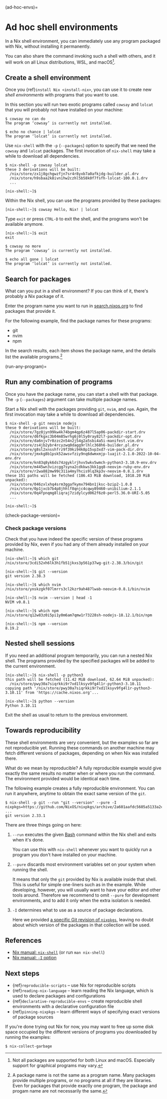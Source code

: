 (ad-hoc-envs)=

# Ad hoc shell environments

In a Nix shell environment, you can immediately use any program packaged with Nix, without installing it permanently.

You can also share the command invoking such a shell with others, and it will work on all Linux distributions, WSL, and macOS[^1].

[^1]: Not all packages are supported for both Linux and macOS. Especially support for graphical programs may vary.

## Create a shell environment

Once you {ref}`install Nix <install-nix>`, you can use it to create new *shell environments* with programs that you want to use.

In this section you will run two exotic programs called `cowsay` and `lolcat` that you will probably not have installed on your machine:

```shell-session
$ cowsay no can do
The program ‘cowsay’ is currently not installed.

$ echo no chance | lolcat
The program ‘lolcat’ is currently not installed.
```

Use `nix-shell` with the `-p` (`--packages`) option to specify that we need the `cowsay` and `lolcat` packages.
The first invocation of `nix-shell` may take a while to download all dependencies.

```shell-session
$ nix-shell -p cowsay lolcat
these 3 derivations will be built:
  /nix/store/zx1j8gchgwzfjn7sr4r8yxb7a0afkjdg-builder.pl.drv
  /nix/store/h9sbaa2k8ivnihw2czhl5b58k0f7fsfh-lolcat-100.0.1.drv
  ...

[nix-shell:~]$
```

Within the Nix shell, you can use the programs provided by these packages:

```
[nix-shell:~]$ cowsay Hello, Nix! | lolcat
```

Type `exit` or press `CTRL-D` to exit the shell, and the programs won't be available anymore.

```shell-session
[nix-shell:~]$ exit
exit

$ cowsay no more
The program ‘cowsay’ is currently not installed.

$ echo all gone | lolcat
The program ‘lolcat’ is currently not installed.
```

## Search for packages

What can you put in a shell environment?
If you can think of it, there's probably a Nix package of it.

Enter the program name you want to run in [search.nixos.org](https://search.nixos.org/packages) to find packages that provide it.

For the following example, find the package names for these programs:

- git
- nvim
- npm

In the search results, each item shows the package name, and the details list the available programs.[^2]

[^2]: A package name is not the same as a program name. Many packages provide multiple programs, or no programs at all if they are libraries. Even for packages that provide exactly one program, the package and progam name are not necessarily the same.

(run-any-program)=
## Run any combination of programs

Once you have the package name, you can start a shell with that package.
The `-p` (`--packages`) argument can take multiple package names.

Start a Nix shell with the packages providing `git`, `nvim`, and `npm`.
Again, the first invocation may take a while to download all dependencies.

```shell-session
$ nix-shell -p git neovim nodejs
these 9 derivations will be built:
  /nix/store/7gz8jyn99kw4k74bgm4qp6z487l5ap06-packdir-start.drv
  /nix/store/d6fkgxc3b04m85wrhg6j0l5y0ray82l7-packdir-opt.drv
  /nix/store/da6njv7r0zzc2n54n2j54g2a5sbi4a5i-manifest.vim.drv
  /nix/store/zs4jb2ybr4rcyzwq0dagg9rlhlc368h6-builder.pl.drv
  /nix/store/g8sl2xnsshfrz9f39ki94k8p15vp3xd7-vim-pack-dir.drv
  /nix/store/jmxkg8b1psk52awsvfziy9nq6dwmxmjp-luajit-2.1.0-2022-10-04-env.drv
  /nix/store/kn83q8yk6ds74zgyklrjhvv5wkv5wmch-python3-3.10.9-env.drv
  /nix/store/m445wn3vizcgg7syna2cdkkws3kk1gq8-neovim-ruby-env.drv
  /nix/store/r2wa882mw99c311a4my7hcis9lq3kp3v-neovim-0.8.1.drv
these 151 paths will be fetched (186.43 MiB download, 1018.20 MiB unpacked):
  /nix/store/046zxlxhq4srm3ggafkymx794bn1jksc-bzip2-1.0.8
  /nix/store/0p1jxcb7b4p8jhhlf8qnjc4cqwy89460-unibilium-2.1.1
  /nix/store/0q4fpnqmg8liqraj7zidylcyd062f6z0-perl5.36.0-URI-5.05
  ...

[nix-shell:~]$
```

(check-package-version)=
### Check package versions

Check that you have indeed the specific version of these programs provided by Nix, even if you had any of them already installed on your machine.

```shell-session
[nix-shell:~]$ which git
/nix/store/3cdi52xh6lk3h1fb51jkxs3p561p37wg-git-2.38.3/bin/git

[nix-shell:~]$ git --version
git version 2.38.3

[nix-shell:~]$ which nvim
/nix/store/ynskzgkf07lmrrs3cl2kzr9ah487lwab-neovim-0.8.1/bin/nvim

[nix-shell:~]$ nvim --version | head -1
NVIM v0.8.1

[nix-shell:~]$ which npm
/nix/store/q12w83z0i5pi1y0m6am7qmw1r73228sh-nodejs-18.12.1/bin/npm

[nix-shell:~]$ npm --version
8.19.2
```

## Nested shell sessions

If you need an additional program temporarily, you can run a nested Nix shell.
The programs provided by the specified packages will be added to the current environment.

```shell-session
[nix-shell:~]$ nix-shell -p python3
this path will be fetched (11.42 MiB download, 62.64 MiB unpacked):
  /nix/store/pwy30a7siqrkki9r7xd1lksyv9fg4l1r-python3-3.10.11
copying path '/nix/store/pwy30a7siqrkki9r7xd1lksyv9fg4l1r-python3-3.10.11' from 'https://cache.nixos.org'...

[nix-shell:~]$ python --version
Python 3.10.11
```

Exit the shell as usual to return to the previous environment.

## Towards reproducibility

These shell environments are very convenient, but the examples so far are not reproducible yet.
Running these commands on another machine may fetch different versions of packages, depending on when Nix was installed there.

What do we mean by reproducible?
A fully reproducible example would give exactly the same results no matter when or where you run the command.
The environment provided would be identical each time.

The following example creates a fully reproducible environment.
You can run it anywhere, anytime to obtain the exact same version of the `git`.

```shell-session
$ nix-shell -p git --run "git --version" --pure -I nixpkgs=https://github.com/NixOS/nixpkgs/archive/2a601aafdc5605a5133a2ca506a34a3a73377247.tar.gz
...
git version 2.33.1
```

There are three things going on here:

1. `--run` executes the given [Bash](https://www.gnu.org/software/bash/) command within the Nix shell and exits when it's done.

   You can use this with `nix-shell` whenever you want to quickly run a program you don't have installed on your machine.

2. `--pure` discards most environment variables set on your system when running the shell.

   It means that only the `git` provided by Nix is available inside that shell.
   This is useful for simple one-liners such as in the example.
   While developing, however, you will usually want to have your editor and other tools around.
   Therefore we recommend to omit `--pure` for development environments, and to add it only when the extra isolation is needed.

3. `-I` determines what to use as a source of package declarations.

   Here we provided [a specific Git revision of `nixpkgs`](https://github.com/NixOS/nixpkgs/tree/2a601aafdc5605a5133a2ca506a34a3a73377247), leaving no doubt about which version of the packages in that collection will be used.


## References

- [Nix manual: `nix-shell`](https://nix.dev/manual/nix/2.18/command-ref/nix-shell) (or run `man nix-shell`)
- [Nix manual: `-I` option](https://nix.dev/manual/nix/2.18/command-ref/opt-common.html#opt-I)

## Next steps

- {ref}`reproducible-scripts` – use Nix for reproducible scripts
- {ref}`reading-nix-language` – learn reading the Nix language, which is used to declare packages and configurations
- {ref}`declarative-reproducible-envs` – create reproducible shell environments with a declarative configuration file
- {ref}`pinning-nixpkgs` – learn different ways of specifying exact versions of package sources

If you're done trying out Nix for now, you may want to free up some disk space occupied by the different versions of programs you downloaded by running the examples:

```shell-session
$ nix-collect-garbage
```
